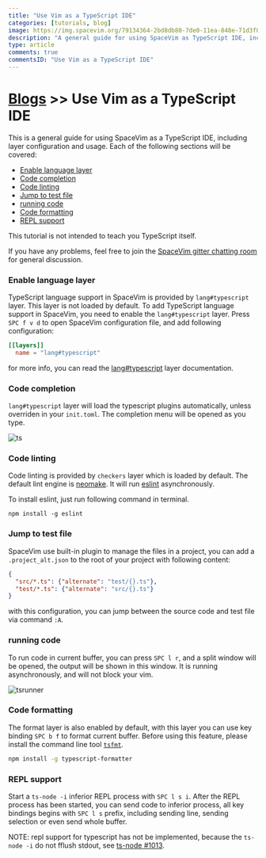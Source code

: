 ```yaml
---
title: "Use Vim as a TypeScript IDE"
categories: [tutorials, blog]
image: https://img.spacevim.org/79134364-2bd8db80-7de0-11ea-848e-71d3f07cb79d.png
description: "A general guide for using SpaceVim as TypeScript IDE, including layer configuration, requiems installation and usage."
type: article
comments: true
commentsID: "Use Vim as a TypeScript IDE"
---
```


# [Blogs](../blog/) >> Use Vim as a TypeScript IDE

This is a general guide for using SpaceVim as a TypeScript IDE, including layer configuration and usage. 
Each of the following sections will be covered:

<!-- vim-markdown-toc GFM -->

- [Enable language layer](#enable-language-layer)
- [Code completion](#code-completion)
- [Code linting](#code-linting)
- [Jump to test file](#jump-to-test-file)
- [running code](#running-code)
- [Code formatting](#code-formatting)
- [REPL support](#repl-support)

<!-- vim-markdown-toc -->


This tutorial is not intended to teach you TypeScript itself.

If you have any problems, feel free to join the [SpaceVim gitter chatting room](https://gitter.im/SpaceVim/SpaceVim) for general discussion.

### Enable language layer

TypeScript language support in SpaceVim is provided by `lang#typescript` layer.
This layer is not loaded by default. To add TypeScript language support in SpaceVim,
you need to enable the `lang#typescript` layer. Press `SPC f v d` to open
SpaceVim configuration file, and add following configuration:

```toml
[[layers]]
  name = "lang#typescript"
```

for more info, you can read the [lang#typescript](../layers/lang/typescript/) layer documentation.

### Code completion

`lang#typescript` layer will load the typescript plugins automatically, unless overriden in your `init.toml`.
The completion menu will be opened as you type.

![ts](https://img.spacevim.org/79134364-2bd8db80-7de0-11ea-848e-71d3f07cb79d.png)

### Code linting

Code linting is provided by `checkers` layer which is loaded by default.
The default lint engine is [neomake](https://github.com/neomake/neomake).
It will run [eslint](https://eslint.org/) asynchronously.

To install eslint, just run following command in terminal.

```
npm install -g eslint
```

### Jump to test file

SpaceVim use built-in plugin to manage the files in a project,
you can add a `.project_alt.json` to the root of your project with following content:

```json
{
  "src/*.ts": {"alternate": "test/{}.ts"},
  "test/*.ts": {"alternate": "src/{}.ts"}
}
```

with this configuration, you can jump between the source code and test file via command `:A`.

### running code

To run code in current buffer, you can press `SPC l r`, and a split window
will be opened, the output will be shown in this window.
It is running asynchronously, and will not block your vim.

![tsrunner](https://img.spacevim.org/79641052-b4cc8a00-81c7-11ea-8e95-35bc816b17d9.png)

### Code formatting

The format layer is also enabled by default, with this layer you can use key binding `SPC b f` to format current buffer.
Before using this feature, please install the command line tool [`tsfmt`](https://www.npmjs.com/package/typescript-formatter).

```sh
npm install -g typescript-formatter
```

### REPL support

Start a `ts-node -i` inferior REPL process with `SPC l s i`. After the REPL process has been started, you can 
send code to inferior process, all key bindings begins with `SPC l s` prefix, including sending line, sending selection or even
send whole buffer.

NOTE: repl support for typescript has not be implemented, because the `ts-node -i` do not fflush stdout, see [ts-node #1013](https://github.com/TypeStrong/ts-node/issues/1013).

